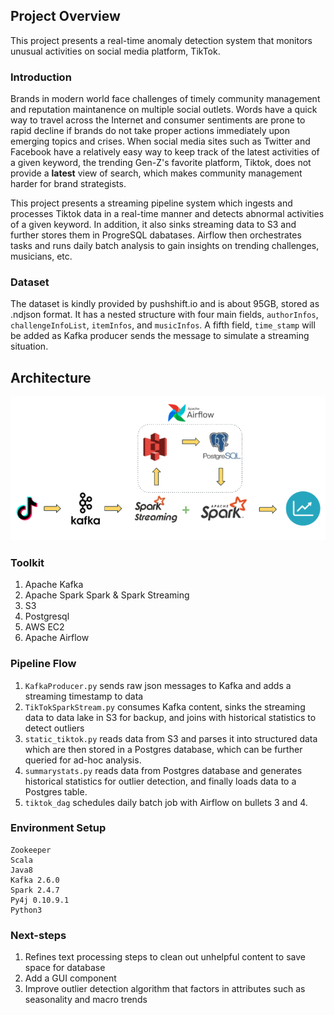 ## Project Overview
This project presents a real-time anomaly detection system that monitors unusual activities on social media platform, TikTok.
### Introduction
Brands in modern world face challenges of timely community management and reputation maintanence on multiple social outlets. Words have a quick way to travel across the Internet and consumer sentiments are prone to rapid decline if brands do not take proper actions immediately upon emerging topics and crises. When social media sites such as Twitter and Facebook have a relatively easy way to keep track of the latest activities of a given keyword, the trending Gen-Z's favorite platform, Tiktok, does not provide a **latest** view of search, which makes community management harder for brand strategists.  

This project presents a streaming pipeline system which ingests and processes Tiktok data in a real-time manner and detects abnormal activities of a given keyword. In addition, it also sinks streaming data to S3 and further stores them in ProgreSQL dabatases. Airflow then orchestrates tasks and runs daily batch analysis to gain insights on trending challenges, musicians, etc.

### Dataset
The dataset is kindly provided by pushshift.io and is about 95GB, stored as .ndjson format. It has a nested structure with four main fields, `authorInfos`, `challengeInfoList`, `itemInfos`, and `musicInfos`. A fifth field, `time_stamp` will be added as Kafka producer sends the message to simulate a streaming situation. 


## Architecture
![Alt text](/tiktok_pipeline.png?raw=true "piepline structure")
### Toolkit
1. Apache Kafka
2. Apache Spark Spark & Spark Streaming
3. S3
4. Postgresql
5. AWS EC2
6. Apache Airflow

### Pipeline Flow
1. `KafkaProducer.py` sends raw json messages to Kafka and adds a streaming timestamp to data
2. `TikTokSparkStream.py` consumes Kafka content, sinks the streaming data to data lake in S3 for backup, and joins with historical statistics to detect outliers
3. `static_tiktok.py` reads data from S3 and parses it into structured data which are then stored in a Postgres database, which can be further queried for ad-hoc analysis.
4. `summarystats.py` reads data from Postgres database and generates historical statistics for outlier detection, and finally loads data to a Postgres table. 
5. `tiktok_dag` schedules daily batch job with Airflow on bullets 3 and 4. 


### Environment Setup 
```
Zookeeper
Scala 
Java8
Kafka 2.6.0
Spark 2.4.7
Py4j 0.10.9.1
Python3
```

### Next-steps
1. Refines text processing steps to clean out unhelpful content to save space for database 
2. Add a GUI component 
3. Improve outlier detection algorithm that factors in attributes such as seasonality and macro trends

